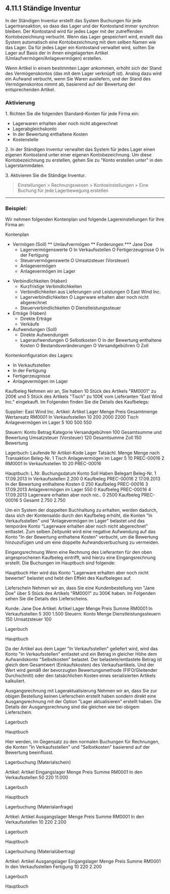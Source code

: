 ## 4.11.1 Ständige Inventur

In der Ständigen Inventur erstellt das System Buchungen für jede Lagertransaktion, so dass das Lager und der Kontostand immer synchron bleiben. Der Kontostand wird für jedes Lager mit der zutreffenden  Kontobezeichnung verbucht. Wenn das Lager gespeichert wird, erstellt das System automatisch eine Kontobezeichnung mit dem selben Namen wie das Lager. Da für jedes Lager ein Kontostand verwaltet wird, sollten Sie Lager auf Basis der in ihnen eingelagerten Artikel (Umlaufvermögen/Anlagevermögen) erstellen.

Wenn Artikel in einem bestimmten Lager ankommen, erhöht sich der Stand des Vermögenskontos (das mit dem Lager verknüpft ist). Analog dazu wird ein Aufwand verbucht, wenn Sie Waren ausliefern, und der Stand des Vermögenskontos nimmt ab, basierend auf der Bewertung der entsprechenden Artikel. 

### Aktivierung

1\. Richten Sie die folgenden Standard-Konten für jede Firma ein:

* Lagerwaren erhalten aber noch nicht abgerechnet
* Lagerabgleichskonto
* In der Bewertung enthaltene Kosten
* Kostenstelle

2\. In der Ständigen Inventur verwaltet das System für jedes Lager einen eigenen Kontostand unter einer eigenen Kontobezeichnung. Um diese Kontobezeichnung zu erstellen, gehen Sie zu "Konto erstellen unter" in den Lagerstammdaten.

3\. Aktivieren Sie die Ständige Inventur.

> Einstellungen > Rechnungswesen > Kontoeinstellungen > Eine Buchung für jede Lagerbewegung erstellen

---

### Beispiel:

Wir nehmen folgenden Kontenplan und folgende Lagereinstellungen für Ihre Firma an:

Kontenplan
* Vermögen (Soll)
** Umlaufvermögen
** Forderungen
*** Jane Doe
  * Lagervermögenswerte
    O In Verkaufsstellen
    O Fertigerzeugnisse
    O In der Fertigung
  * Steuervermögenswerte
    O Umsatzsteuer (Vorsteuer)
  * Anlagevermögen
  * Anlagevermögen im Lager
- Verbindlichkeiten (Haben)
  * Kurzfristige Verbindlichkeiten
  * Verbindlichkeiten aus Lieferungen und Leistungen
    O East Wind Inc.
  * Lagerverbindlichkeiten
    O Lagerware erhalten aber noch nicht abgerechnet
  * Steuerverbindlichkeiten
    O Dienstleistungssteuer
- Erträge (Haben)
  * Direkte Erträge
  * Verkäufe
- Aufwendungen (Soll)
  * Direkte Aufwendungen
  * Lageraufwendungen
    O Selbstkosten
    O In der Bewertung enthaltene Kosten
    O Bestandsveränderungen
    O Versandgebühren
    O Zoll

Kontenkonfiguration des Lagers:
- In Verkaufsstellen
- In der Fertigung
- Fertigerzeugnisse
- Anlagevermögen im Lager

Kaufbeleg
Nehmen wir an, Sie haben 10 Stück des Artikels "RM0001" zu 200€ und 5 Stück des Artikels "Tisch" zu 100€ vom Lieferanten "East Wind Inc." eingekauft. Im Folgenden finden Sie die Details des Kaufbelegs:

Supplier: East Wind Inc.
Artikel:
Artikel    Lager                      Menge  Preis  Gesamtmenge Wertansatz
RM0001     In Verkaufsstellen         10     200    2000        2200
Tisch      Anlagevermögen im Lager    5      100    500         550

Steuern:
Konto                                 Betrag    Kategorie
Versandgebühren                       100       Gesamtsumme und Bewertung
Umsatzsteuer (Vorsteuer)              120       Gesamtsumme
Zoll                                  150       Bewertung

Lagerbuch:
Laufende Nr Artikel-Kode Lager                    Tatsächl. Menge Menge nach Transaktion  Beleg-Nr.
1           Tisch        Anlagevermögen im Lager  5         10                            PREC-00016
2           RM0001       In Verkaufsstellen       10        20                            PREC-00016

Hauptbuch:
L.Nr.  Buchungsdatum  Konto                              Soll   Haben  Belegart             Beleg-Nr.
1      17.09.2013     In Verkaufsstellen                 2.200  0      Kaufbeleg            PREC-00016
2      17.09.2013     In der Bewertung enthaltene Kosten 0      250    Kaufbeleg            PREC-00016
3      17.09.2013     Anlagevermögen im Lager            550    0      Kaufbeleg            PREC-00016
4      17.09.2013     Lagerware erhalten aber noch nic.. 0      2500   Kaufbeleg            PREC-00016
5                     Gesamt                             2.750  2.750

Um ein System der doppelten Buchhaltung zu erhalten, werden dadurch, dass sich der Kontensaldo durch den Kaufbeleg erhöht, die Konten "In Verkaufsstellen" und "Anlagevermögen im Lager" belastet und das temporäre Konto "Lagerware erhalten aber noch nicht abgerechnet" entlastet. Zum selben Zeitpunkt wird eine negative Aufwendung auf das Konto "In der Bewertung enthaltene Kosten" verbucht, um die Bewertung hinzuzufügen und um eine doppelte Aufwandsverbuchung zu vermeiden.

Eingangsrechnung
Wenn eine Rechnung des Lieferanten für den oben angesprochenen Kaufbeleg eintrifft, wird hierzu eine Eingangsrechnung erstellt. Die Buchungen im Hauptbuch sind folgende:

Hauptbuch
Hier wird das Konto "Lagerware erhalten aber noch nicht bewertet" belastet und hebt den Effekt des Kaufbeleges auf.

Lieferschein
Nehmen wir an, dass Sie eine Kundenbestellung von "Jane Doe" über 5 Stück des Artikels "RM0001" zu 300€ haben. Im Folgenden sehen Sie die Details des Lieferscheins.

Kunde: Jane Doe
Artikel:
Artikel      Lager               Menge    Preis   Summe
RM0001       In Verkaufsstellen  5        300     1.500
Steuern:
Konto                            Menge
Dienstleistungssteuern           150
Umsatzsteuer                     100

Lagerbuch

Hauptbuch

Da der Artikel aus dem Lager "In Verkaufsstellen" geliefert wird, wird das Konto "In Verkaufsstellen" entlastet und ein Betrag in gleicher Höhe dem Aufwandskonto "Selbstkosten" belastet. Der belastete/entlastete Betrag ist gleich dem Gesamtwert (Einkaufskosten) des Verkaufsartikels. Und der Wert wird gemäß der bevorzugten Bewertungsmethode (FIFO/Gleitender Durchschnitt) oder den tatsächlichen Kosten eines serialisierten Artikels kalkuliert.

Ausgangsrechnung mit Lageraktualisierung
Nehmen wir an, dass Sie zur obigen Bestellung keinen Lieferschein erstellt haben sondern direkt eine Ausgangsrechnung mit der Option "Lager aktualisieren" erstellt haben. Die Details der Ausgangsrechnung sind die gleichen wie bei obigem Lieferschein.

Lagerbuch

Hauptbuch

Hier werden, im Gegensatz zu den normalen Buchungen für Rechnungen, die Konten "In Verkaufsstellen" und "Selbstkosten" basierend auf der Bewertung beeinflusst.

Lagerbuchung (Materialschein)

Artikel:
Artikel                   Eingangslager            Menge    Preis   Summe
RM0001                    In den Verkaufsstellen   50       220     11.000

Lagerbuch

Hauptbuch

Lagerbuchung (Materialanfrage)

Artikel:
Artikel                   Ausgangslager            Menge    Preis   Summe
RM0001                    In den Verkaufsstellen   10       220     2.200

Lagerbuch

Hauptbuch

Lagerbuchung (Materialübertrag)

Artikel:
Artikel                   Ausgangslager            Eingangslager  Menge    Preis   Summe
RM0001                    In den Verkaufsstellen   Fertigung      10       220     2.200

Lagerbuch

Hauptbuch












